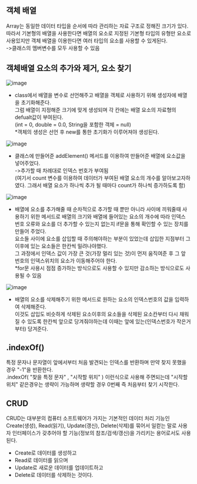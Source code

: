 ## 객체 배열
Array는 동일한 데이터 타입을 순서에 따라 관리하는 자료 구조로 정해진 크기가 있다. 
<br>따라서 기본형의 배열을 사용한다면 배열의 요소로 지정된 기본형 타입의 유형만 요소로 사용있지만
객체 배열을 이용한다면 여러 타입의 요소를 사용할 수 있게된다.</br>
->클래스의 멤버변수를 모두 사용할 수 있음

## 객체배열 요소의 추가와 제거, 요소 찾기
![image](https://user-images.githubusercontent.com/122864238/216538980-67f78cb0-ada9-4782-a249-d36feed95718.png)
- class에서 배열을 변수로 선언해주고 배열을 객체로 사용하기 위해 생성자에 배열을 초기화해준다.
<br>그럼 배열이 지정해준 크기에 맞게 생성되며 각 칸에는 배열 요소의 자료형의 defualt값이 부여된다.</br>
(int = 0, double = 0.0, String을 포함한 객체 = null)
<br>*객체의 생성은 선언 후 new를 통한 초기화가 이루어져야 생성된다.</br>

![image](https://user-images.githubusercontent.com/122864238/216539037-c7b5172a-17cc-427d-a127-c8e76306f085.png)
- 클래스에 만들어준 addElement() 메서드를 이용하여 만들어준 배열에 요소값을 넣어주었다.
<br>  ->추가할 때 차례대로 인덱스 번호가 부여됨</br>
    (여기서 count 변수를 이용하여 데이터가 부여된 배열 요소의 개수를 알아보고자하였다. 그래서 배열 요소가 하나씩
    추가 될 때마다 count가 하나씩 증가하도록 함)
    
![image](https://user-images.githubusercontent.com/122864238/216540009-193f380b-b41a-4d42-8ea9-74d7a3819181.png)
- 배열에 요소를 추가해줄 때 순차적으로 추가할 때 뿐만 아니라 사이에 끼워줄때 사용하기 위한 메서드로 배열의 크기와 배열에 들어있는 요소의 
  개수에 따라 인덱스 번호 오류와 요소를 더 추가할 수 있는지 없는지 if문을 통해 확인할 수 있는 장치를 만들어 주었다.
  <br>요소들 사이에 요소를 삽입할 때 주의해야하는 부분이 있었는데 삽입한 지점부터 그 이후에 있는 요소들은 한칸씩 밀려나야했다. </br>
  그 과정에서 인덱스 값이 가장 큰 것(가장 멀리 있는 것)이 먼저 움직여준 후 그 앞 번호의 인덱스위치의 요소가 이동해주어야 한다.
  <br>*for문 사용시 점점 증가하는 방식으로도 사용할 수 있지만 감소하는 방식으로도 사용될 수 있음</br>
  
![image](https://user-images.githubusercontent.com/122864238/216541080-6c67bbbd-9e04-4c77-96de-fda8498377cc.png)
- 배열의 요소를 삭제해주기 위한 메서드로 원하는 요소의 인덱스번호의 값을 입력하여 삭제해준다.
<br>  이것도 삽입도 비슷하게 삭제된 요소이후의 요소들을 삭제된 요소칸부터 다시 채워질 수 있도록 한칸씩 앞으로 당겨줘야하는데 
  이때는 앞에 있는(인덱스번호가 작은거부터) 당겨준다.</br>

## .indexOf() 
특정 문자나 문자열이 앞에서부터 처음 발견되는 인덱스를 반환하며 만약 찾지 못했을 경우 "-1"을 반환한다.
<br>.indexOf( "찾을 특정 문자" , "시작할 위치" ) 이런식으로 사용해 주면되는데 
"시작할 위치" 같은경우는 생략이 가능하며 생략할 경우 0번째 즉 처음부터 찾기 시작한다.</br>

## CRUD
 CRUD는 대부분의 컴퓨터 소프트웨어가 가지는 기본적인 데이터 처리 기능인 Create(생성), Read(읽기), Update(갱신), Delete(삭제)를 
 묶어서 일컫는 말로 사용자 인터페이스가 갖추어야 할 기능(정보의 참조/검색/갱신)을 가리키는 용어로서도 사용된다.
- Create로 데이터를 생성하고
- Read로 데이터를 읽으며
- Update로 새로운 데이터를 업데이트하고
- Delete로 데이터를 삭제하는 것이다.
